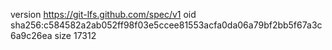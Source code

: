 version https://git-lfs.github.com/spec/v1
oid sha256:c584582a2ab052ff98f03e5ccee81553acfa0da06a79bf2bb5f67a3c6a9c26ea
size 17312

